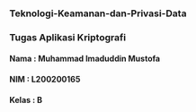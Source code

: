 ### Teknologi-Keamanan-dan-Privasi-Data
### Tugas Aplikasi Kriptografi
#### Nama  : Muhammad Imaduddin Mustofa
#### NIM   : L200200165
#### Kelas : B
